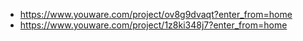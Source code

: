 


- https://www.youware.com/project/ov8g9dvaqt?enter_from=home
- https://www.youware.com/project/1z8ki348j7?enter_from=home

